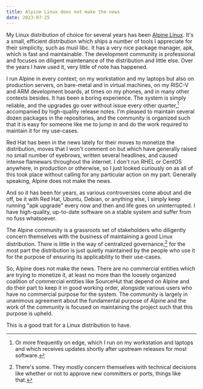```yaml
---
title: Alpine Linux does not make the news
date: 2023-07-25
---
```


My Linux distribution of choice for several years has been [Alpine Linux][0].
It's a small, efficient distribution which ships a number of tools I appreciate
for their simplicity, such as musl libc. It has a very nice package manager,
apk, which is fast and maintainable. The development community is professional
and focuses on diligent maintenance of the distribution and little else. Over
the years I have used it, very little of note has happened.

[0]: https://alpinelinux.org/

I run Alpine in every context; on my workstation and my laptops but also on
production servers, on bare-metal and in virtual machines, on my RISC-V and ARM
development boards, at times on my phones, and in many other contexts besides.
It has been a boring experience. The system is simply reliable, and the upgrades
go over without issue every other quarter,[^2] accompanied by high-quality
release notes. I'm pleased to maintain several dozen packages in the
repositories, and the community is organized such that it is easy for someone
like me to jump in and do the work required to maintain it for my use-cases.

[^2]: Or more frequently on edge, which I run on my workstation and laptops and
    which receives updates shortly after upstream releases for most software.

Red Hat has been in the news lately for their moves to monetize the
distribution, moves that I won't comment on but which have generally raised no
small number of eyebrows, written several headlines, and caused intense
flamewars throughout the internet. I don't run RHEL or CentOS anywhere, in
production or otherwise, so I just looked curiously on as all of this took place
without calling for any particular action on my part. Generally speaking, Alpine
does not make the news.

And so it has been for years, as various controversies come about and die off,
be it with Red Hat, Ubuntu, Debian, or anything else, I simply keep running "apk
upgrade" every now and then and life goes on uninterrupted. I have high-quality,
up-to-date software on a stable system and suffer from no fuss whatsoever.

The Alpine community is a grassroots set of stakeholders who diligently concern
themselves with the business of maintaining a good Linux distribution. There is
little in the way of centralized governance;[^1] for the most part the
distribution is just quietly maintained by the people who use it for the purpose
of ensuring its applicability to their use-cases.

[^1]: There's some. They mostly concern themselves with technical decisions like
    whether or not to approve new committers or ports, things like that.

So, Alpine does not make the news. There are no commercial entities which are
trying to monetize it, at least no more than the loosely organized coalition of
commercial entities like SourceHut that depend on Alpine and do their part to
keep it in good working order, alongside various users who have no commercial
purpose for the system. The community is largely in unanimous agreement about
the fundamental purpose of Alpine and the work of the community is focused on
maintaining the project such that this purpose is upheld.

This is a good trait for a Linux distribution to have.
